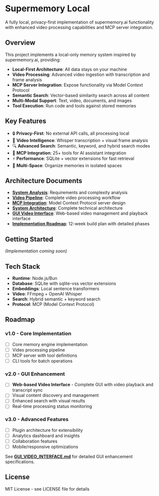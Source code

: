 # Supermemory Local

A fully local, privacy-first implementation of supermemory.ai functionality with enhanced video processing capabilities and MCP server integration.

## Overview

This project implements a local-only memory system inspired by supermemory.ai, providing:

- **Local-First Architecture**: All data stays on your machine
- **Video Processing**: Advanced video ingestion with transcription and frame analysis  
- **MCP Server Integration**: Expose functionality via Model Context Protocol
- **Semantic Search**: Vector-based similarity search across all content
- **Multi-Modal Support**: Text, video, documents, and images
- **Tool Execution**: Run code and tools against stored memories

## Key Features

- 🔒 **Privacy-First**: No external API calls, all processing local
- 🎥 **Video Intelligence**: Whisper transcription + visual frame analysis
- 🔍 **Advanced Search**: Semantic, keyword, and hybrid search modes
- 🤖 **MCP Integration**: 25+ tools for AI assistant integration
- ⚡ **Performance**: SQLite + vector extensions for fast retrieval
- 🎯 **Multi-Space**: Organize memories in isolated spaces

## Architecture Documents

- **[System Analysis](SUPERMEMORY_LOCAL_ANALYSIS.md)**: Requirements and complexity analysis
- **[Video Pipeline](VIDEO_INGESTION_PIPELINE.md)**: Complete video processing workflow
- **[MCP Integration](MCP_SERVER_INTEGRATION.md)**: Model Context Protocol server design
- **[System Architecture](LOCAL_SUPERMEMORY_ARCHITECTURE.md)**: Complete technical architecture
- **[GUI Video Interface](GUI_VIDEO_INTERFACE.md)**: Web-based video management and playback interface
- **[Implementation Roadmap](IMPLEMENTATION_ROADMAP.md)**: 12-week build plan with detailed phases

## Getting Started

*(Implementation coming soon)*

## Tech Stack

- **Runtime**: Node.js/Bun
- **Database**: SQLite with sqlite-vss vector extensions
- **Embeddings**: Local sentence transformers
- **Video**: FFmpeg + OpenAI Whisper
- **Search**: Hybrid semantic + keyword search
- **Protocol**: MCP (Model Context Protocol)

## Roadmap

### v1.0 - Core Implementation
- [ ] Core memory engine implementation
- [ ] Video processing pipeline
- [ ] MCP server with tool definitions
- [ ] CLI tools for batch operations

### v2.0 - GUI Enhancement  
- [ ] **Web-based Video Interface** - Complete GUI with video playback and transcript sync
- [ ] Visual content discovery and management
- [ ] Enhanced search with visual results
- [ ] Real-time processing status monitoring

### v3.0 - Advanced Features
- [ ] Plugin architecture for extensibility
- [ ] Analytics dashboard and insights
- [ ] Collaboration features
- [ ] Mobile/responsive optimizations

See **[GUI_VIDEO_INTERFACE.md](GUI_VIDEO_INTERFACE.md)** for detailed GUI enhancement specifications.

## License

MIT License - see LICENSE file for details